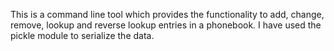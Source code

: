 This is a command line tool which provides the functionality to add, change, remove, lookup and reverse lookup entries in a phonebook. I have used the pickle module to serialize the data. 